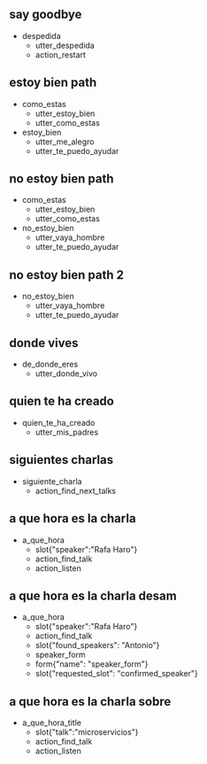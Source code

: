 ## say goodbye
* despedida
  - utter_despedida
  - action_restart
  
## estoy bien path
* como_estas
  - utter_estoy_bien
  - utter_como_estas
* estoy_bien
  - utter_me_alegro
  - utter_te_puedo_ayudar

## no estoy bien path
* como_estas
  - utter_estoy_bien
  - utter_como_estas
* no_estoy_bien
  - utter_vaya_hombre
  - utter_te_puedo_ayudar

## no estoy bien path 2
* no_estoy_bien
  - utter_vaya_hombre
  - utter_te_puedo_ayudar  
  
## donde vives
* de_donde_eres
  - utter_donde_vivo
  
## quien te ha creado
* quien_te_ha_creado
  - utter_mis_padres
  
## siguientes charlas
* siguiente_charla
  - action_find_next_talks

## a que hora es la charla
* a_que_hora
  - slot{"speaker":"Rafa Haro"}
  - action_find_talk
  - action_listen

## a que hora es la charla desam
* a_que_hora
  - slot{"speaker":"Rafa Haro"}
  - action_find_talk
  - slot{"found_speakers": "Antonio"}
  - speaker_form
  - form{"name": "speaker_form"}
  - slot{"requested_slot": "confirmed_speaker"}
  
## a que hora es la charla sobre
* a_que_hora_title
  - slot{"talk":"microservicios"}
  - action_find_talk
  - action_listen
  
  